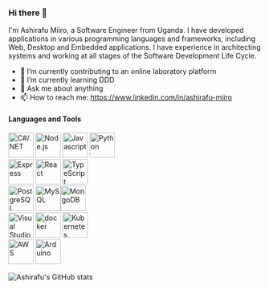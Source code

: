 ### Hi there 👋


I'm Ashirafu Miiro, a Software Engineer from Uganda. I have developed applications in various programming languages and frameworks, including Web, Desktop and Embedded applications. I have experience in architecting systems and working at all stages of the Software Development Life Cycle.

- 🔭 I’m currently contributing to an online laboratory platform
- 🌱 I’m currently learning DDD
- 💬 Ask me about anything
- 📫 How to reach me: https://www.linkedin.com/in/ashirafu-miiro

#### Languages and Tools  
<img title="C#/.NET" src="https://github.com/get-icon/geticon/raw/master/icons/c-sharp.svg" alt="C#/.NET" width="50px"
    height="50px"> <img title="Node.js" src="https://github.com/get-icon/geticon/raw/master/icons/nodejs-icon.svg"
    alt="Node.js" width="50px" height="50px"> <img
    src="https://github.com/get-icon/geticon/raw/master/icons/javascript.svg" alt="Javascript" width="50px"
    height="50px" title="JavaScript"> <img src="https://github.com/get-icon/geticon/raw/master/icons/python.svg"
    alt="Python" width="50px" height="50px">  
<img title="Express" src="https://github.com/get-icon/geticon/raw/master/icons/express.svg" alt="Express" width="50px"
    height="50px"> <img src="https://github.com/get-icon/geticon/raw/master/icons/react.svg" alt="React" title="React"
    width="50px" height="50px"> <img src="https://github.com/get-icon/geticon/raw/master/icons/typescript-icon.svg"
    alt="TypeScript" title="TypeScript" width="50px" height="50px">  
<img src="https://github.com/get-icon/geticon/raw/master/icons/postgresql-logo.svg" alt="PostgreSQL" title="PostgreSQL"
    width="50px" height="50px"> <img src="https://github.com/get-icon/geticon/raw/master/icons/mysql.svg" alt="MySQL"
    title="MySQL" width="50px" height="50px"><img src="https://github.com/get-icon/geticon/raw/master/icons/mongodb.svg"
    alt="MongoDB" title="MongoDB" width="50px" height="50px">  
<img src="https://github.com/get-icon/geticon/raw/master/icons/visual-studio.svg" alt="Visual Studio"
    title="Visual Studio" width="50px" height="50px"> <img
    src="https://github.com/get-icon/geticon/raw/master/icons/docker-icon.svg" alt="docker" title="Docker" width="50px"
    height="50px"> <img src="https://github.com/get-icon/geticon/raw/master/icons/kubernetes.svg" alt="Kubernetes"
    title="Kubernetes" width="50px" height="50px">  
<img src="https://github.com/get-icon/geticon/raw/master/icons/aws.svg" alt="AWS" title="AWS" width="50px"
    height="50px"> <img src="https://github.com/get-icon/geticon/raw/master/icons/arduino.svg" alt="Arduino"
    title="Arduino" width="50px" height="50px">


![Ashirafu's GitHub stats](https://github-readme-stats.vercel.app/api?username=ashirafumiiro&show_icons=true)
